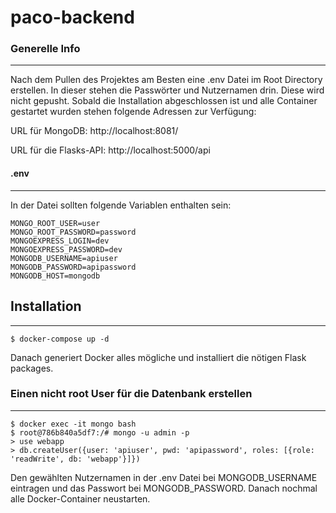 # paco-backend

### Generelle Info
***
Nach dem Pullen des Projektes am Besten eine .env Datei im Root Directory erstellen. In dieser stehen die Passwörter und Nutzernamen drin. Diese wird nicht gepusht.
Sobald die Installation abgeschlossen ist und alle Container gestartet wurden stehen folgende Adressen zur Verfügung:

URL für MongoDB:
http://localhost:8081/



URL für die Flasks-API:
http://localhost:5000/api

#### .env
***
In der Datei sollten folgende Variablen enthalten sein:
```
MONGO_ROOT_USER=user
MONGO_ROOT_PASSWORD=password
MONGOEXPRESS_LOGIN=dev
MONGOEXPRESS_PASSWORD=dev
MONGODB_USERNAME=apiuser
MONGODB_PASSWORD=apipassword
MONGODB_HOST=mongodb
```

## Installation
***
```
$ docker-compose up -d
```
Danach generiert Docker alles mögliche und installiert die nötigen Flask packages.

### Einen nicht root User für die Datenbank erstellen
***
```
$ docker exec -it mongo bash
$ root@786b840a5df7:/# mongo -u admin -p
> use webapp
> db.createUser({user: 'apiuser', pwd: 'apipassword', roles: [{role: 'readWrite', db: 'webapp'}]})
```
Den gewählten Nutzernamen in der .env Datei bei MONGODB_USERNAME eintragen und das Passwort bei MONGODB_PASSWORD.
Danach nochmal alle Docker-Container neustarten.
